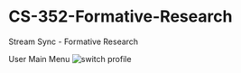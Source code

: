 # CS-352-Formative-Research
Stream Sync - Formative Research

User Main Menu
![switch profile](https://github.com/user-attachments/assets/0607e6dc-aad9-4980-9dce-9c96c3e58eb5)

